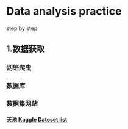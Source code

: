 Data analysis practice
===

step by step

1.数据获取
---
### 网络爬虫
### 数据库
### 数据集网站
#### [天池](https://tianchi.aliyun.com/home/) [Kaggle](https://www.kaggle.com/) [Dateset list](https://www.datasetlist.com)

